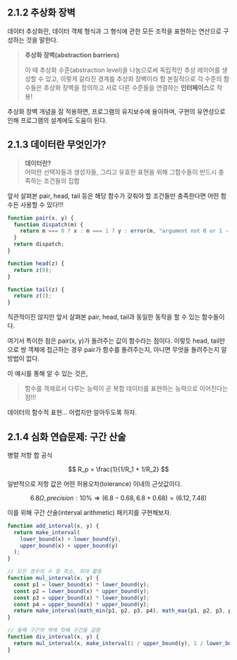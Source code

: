 ## 2.1.2 추상화 장벽

데이터 추상화란, 데이터 객체 형식과 그 형식에 관한 모든 조작을 표현하는 연산으로 구성하는 것을 말한다.

> **추상화 장벽(abstraction barriers)**
>
> 이 때 추상화 수준(abstraction level)을 나눔으로써 독립적인 추상 레이어를 생성할 수 있고, 이렇게 갈라진 경계를 추상화 장벽이라 함
> 본질적으로 각 수준의 함수들은 추상화 장벽을 정의하고 서로 다른 수준들을 연결하는 **인터페이스**로 작용!

추상화 장벽 개념을 잘 적용하면, 프로그램의 유지보수에 용이하며, 구현의 유연성으로 인해 프로그램의 설계에도 도움이 된다.

## 2.1.3 데이터란 무엇인가?

> **데이터란?**\
> 어떠한 선택자들과 생성자들, 그리고 유효한 표현을 위해 그함수들이 반드시 충족하는 조건들의 집합

앞서 살펴본 pair, head, tail 등은 해당 함수가 갖춰야 할 조건들만 충족한다면 어떤 함수든 사용할 수 있다!!!

```js
function pair(x, y) {
  function dispatch(m) {
    return m === 0 ? x : m === 1 ? y : error(m, "argument not 0 or 1 -- pair");
  }
  return dispatch;
}

function head(z) {
  return z(0);
}

function tail(z) {
  return z(1);
}
```

직관적이진 않지만 앞서 살펴본 pair, head, tail과 동일한 동작을 할 수 있는 함수들이다.

여기서 특이한 점은 pair(x, y)가 돌려주는 값이 함수라는 점이다. 이렇듯 head, tail만으로 쌍 객체에 접근하는 경우 pair가 함수를 돌려주는지, 아니면 무엇을 돌려주는지 알 방법이 없다.

이 예시를 통해 알 수 있는 것은,

> 함수를 객체로서 다루는 능력이 곧 복합 데이터를 표현하는 능력으로 이어진다는 점!!!

데이터의 함수적 표현... 어렵지만 알아두도록 하자.

## 2.1.4 심화 연습문제: 구간 산술

병렬 저항 합 공식

$$
R_p = \frac{1}{1/R_1 + 1/R_2}
$$

일반적으로 저항 값은 어떤 허용오차(tolerance) 이내의 근삿값이다.

$$
6.8\Omega, precision: 10\% \Rightarrow (6.8 - 0.68, 6.8 + 0.68) = (6.12, 7.48)
$$

이를 위해 구간 산술(interval arithmetic) 패키지를 구현해보자.

```js
function add_interval(x, y) {
  return make_interval(
    lower_bound(x) + lower_bound(y),
    upper_bound(x) + upper_bound(y)
  );
}

// 모든 경우의 수 중 최소, 최대 활용
function mul_interval(x, y) {
  const p1 = lower_bound(x) * lower_bound(y);
  const p2 = lower_bound(x) * upper_bound(y);
  const p3 = upper_bound(x) * lower_bound(y);
  const p4 = upper_bound(x) * upper_bound(y);
  return make_interval(math_min(p1, p2, p3, p4), math_max(p1, p2, p3, p4));
}

// 둘째 구간의 역에 첫째 구간을 곱함
function div_interval(x, y) {
  return mul_interval(x, make_interval(1 / upper_bound(y), 1 / lower_bound(y)));
}
```
